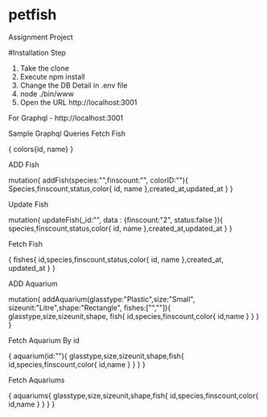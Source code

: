 # petfish
Assignment Project

#Installation Step
1. Take the clone
2. Execute npm install
3. Change the DB Detail in .env file
4. node ./bin/www
5. Open the URL http://localhost:3001


For Graphql - http://localhost:3001


Sample Graphql Queries
Fetch Fish

{
  colors{id, name}
}


ADD Fish

mutation{
  addFish(species:"",finscount:"", colorID:""){
    Species,finscount,status,color{
        id, name
    },created_at,updated_at
  }
}


Update Fish

mutation{
  updateFish(_id:"", data : {finscount:"2", status:false }){
    species,finscount,status,color{
        id, name
    },created_at,updated_at
  }
}

Fetch Fish

{
  fishes{
    id,species,finscount,status,color{
        id, name
    },created_at, updated_at
   }
}

ADD Aquarium

mutation{
  addAquarium(glasstype:"Plastic",size:"Small", sizeunit:"Litre",shape:"Rectangle",
    fishes:["",""]){
    glasstype,size,sizeunit,shape, fish{
      id,species,finscount,color{
        id,name
      }
    }
  }
}

Fetch Aquarium By id

{
  aquarium(id:""){
    glasstype,size,sizeunit,shape,fish{
      id,species,finscount,color{
        id,name
      }
    }
  }
}

Fetch Aquariums

{
  aquariums{
    glasstype,size,sizeunit,shape,fish{
      id,species,finscount,color{
        id,name
      }
    }
  }
}



